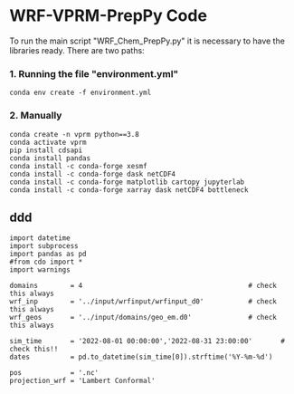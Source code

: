 # WRF-VPRM-PrepPy Code

To run the main script "WRF_Chem_PrepPy.py" it is necessary to have the libraries ready. There are two paths:

### 1. Running the file "environment.yml"

```
conda env create -f environment.yml
```

### 2. Manually

```
conda create -n vprm python==3.8
conda activate vprm
pip install cdsapi
conda install pandas
conda install -c conda-forge xesmf
conda install -c conda-forge dask netCDF4
conda install -c conda-forge matplotlib cartopy jupyterlab
conda install -c conda-forge xarray dask netCDF4 bottleneck
```

## ddd

```
import datetime
import subprocess
import pandas as pd
#from cdo import *
import warnings

domains        = 4                                         # check this always
wrf_inp        = '../input/wrfinput/wrfinput_d0'           # check this always
wrf_geos       = '../input/domains/geo_em.d0'              # check this always

sim_time       = '2022-08-01 00:00:00','2022-08-31 23:00:00'       # check this!!
dates          = pd.to_datetime(sim_time[0]).strftime('%Y-%m-%d')

pos            = '.nc'  
projection_wrf = 'Lambert Conformal'

```
